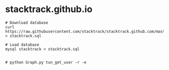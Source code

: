 stacktrack.github.io
=====================
```
# Download database 
curl https://raw.githubusercontent.com/stacktrack/stacktrack.github.com/master/database/stacktrack.sql > stacktrack.sql

# Load database 
mysql stacktrack < stacktrack.sql


# python Graph.py tun_get_user -r -e

```

